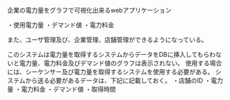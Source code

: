 企業の電力量をグラフで可視化出来るwebアプリケーション

・使用電力量
・デマンド値
・電力料金

また、ユーザ管理及び、企業管理、店舗管理ができるようになっている。

このシステムは電力量を取得するシステムからデータをDBに挿入してもらわないと電力量、電力料金及びデマンド値のグラフは表示されない。
使用する場合には、シーケンサー及び電力量を取得するシステムを使用する必要がある。
システムから送る必要があるデータは、下記に記載しておく。
・店舗のID
・電力量
・電力料金
・デマンド値
・取得時間


